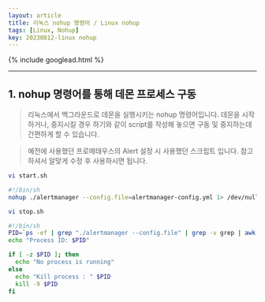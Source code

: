 ```yaml
---
layout: article
title: 리눅스 nohup 명령어 / Linux nohup
tags: [Linux, Nohup]
key: 20230812-linux nohup
---
```


{% include googlead.html %}

---

## 1. nohup 명령어를 통해 데몬 프로세스 구동

> 리눅스에서 백그라운드로 데몬을 실행시키는 nohup 명령어입니다.
> 데몬을 시작하거나, 중지시킬 경우 하기와 같이 script를 작성해 놓으면
> 구동 및 중지하는데 간편하게 할 수 있습니다.

> 예전에 사용했던 프로메태우스의 Alert 설정 시 사용했던 스크립트 입니다.
> 참고하셔서 알맞게 수정 후 사용하시면 됩니다.
 
```bash
vi start.sh

#!/bin/sh
nohup ./alertmanager --config.file=alertmanager-config.yml 1> /dev/null 2>&1 &
```

```bash
vi stop.sh

#!/bin/sh
PID=`ps -ef | grep "./alertmanager --config.file" | grep -v grep | awk '{print $2}'`
echo "Process ID: $PID"

if [ -z $PID ]; then
  echo "No process is running"
else
  echo "Kill process : " $PID
  kill -9 $PID
fi
```